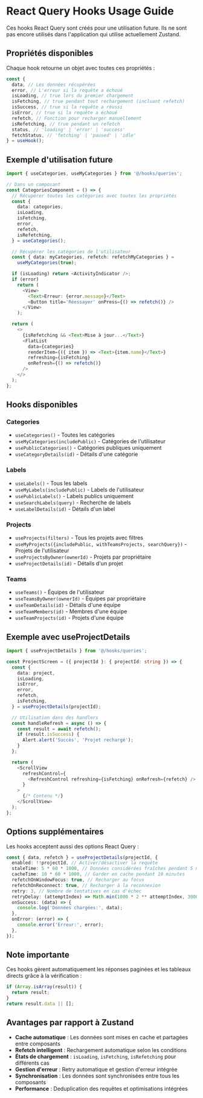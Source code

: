 # React Query Hooks Usage Guide

Ces hooks React Query sont créés pour une utilisation future. Ils ne sont pas encore utilisés dans l'application qui utilise actuellement Zustand.

## Propriétés disponibles

Chaque hook retourne un objet avec toutes ces propriétés :

```typescript
const {
  data, // Les données récupérées
  error, // L'erreur si la requête a échoué
  isLoading, // true lors du premier chargement
  isFetching, // true pendant tout rechargement (incluant refetch)
  isSuccess, // true si la requête a réussi
  isError, // true si la requête a échoué
  refetch, // Fonction pour recharger manuellement
  isRefetching, // true pendant un refetch
  status, // 'loading' | 'error' | 'success'
  fetchStatus, // 'fetching' | 'paused' | 'idle'
} = useHook();
```

## Exemple d'utilisation future

```typescript
import { useCategories, useMyCategories } from '@/hooks/queries';

// Dans un composant
const CategoriesComponent = () => {
  // Récupérer toutes les catégories avec toutes les propriétés
  const {
    data: categories,
    isLoading,
    isFetching,
    error,
    refetch,
    isRefetching,
  } = useCategories();

  // Récupérer les catégories de l'utilisateur
  const { data: myCategories, refetch: refetchMyCategories } =
    useMyCategories(true);

  if (isLoading) return <ActivityIndicator />;
  if (error)
    return (
      <View>
        <Text>Erreur: {error.message}</Text>
        <Button title='Réessayer' onPress={() => refetch()} />
      </View>
    );

  return (
    <>
      {isRefetching && <Text>Mise à jour...</Text>}
      <FlatList
        data={categories}
        renderItem={({ item }) => <Text>{item.name}</Text>}
        refreshing={isFetching}
        onRefresh={() => refetch()}
      />
    </>
  );
};
```

## Hooks disponibles

### Categories

- `useCategories()` - Toutes les catégories
- `useMyCategories(includePublic)` - Catégories de l'utilisateur
- `usePublicCategories()` - Catégories publiques uniquement
- `useCategoryDetails(id)` - Détails d'une catégorie

### Labels

- `useLabels()` - Tous les labels
- `useMyLabels(includePublic)` - Labels de l'utilisateur
- `usePublicLabels()` - Labels publics uniquement
- `useSearchLabels(query)` - Recherche de labels
- `useLabelDetails(id)` - Détails d'un label

### Projects

- `useProjects(filters)` - Tous les projets avec filtres
- `useMyProjects({includePublic, withTeamsProjects, searchQuery})` - Projets de l'utilisateur
- `useProjectsByOwner(ownerId)` - Projets par propriétaire
- `useProjectDetails(id)` - Détails d'un projet

### Teams

- `useTeams()` - Équipes de l'utilisateur
- `useTeamsByOwner(ownerId)` - Équipes par propriétaire
- `useTeamDetails(id)` - Détails d'une équipe
- `useTeamMembers(id)` - Membres d'une équipe
- `useTeamProjects(id)` - Projets d'une équipe

## Exemple avec useProjectDetails

```typescript
import { useProjectDetails } from '@/hooks/queries';

const ProjectScreen = ({ projectId }: { projectId: string }) => {
  const {
    data: project,
    isLoading,
    isError,
    error,
    refetch,
    isFetching,
  } = useProjectDetails(projectId);

  // Utilisation dans des handlers
  const handleRefresh = async () => {
    const result = await refetch();
    if (result.isSuccess) {
      Alert.alert('Succès', 'Projet rechargé');
    }
  };

  return (
    <ScrollView
      refreshControl={
        <RefreshControl refreshing={isFetching} onRefresh={refetch} />
      }
    >
      {/* Contenu */}
    </ScrollView>
  );
};
```

## Options supplémentaires

Les hooks acceptent aussi des options React Query :

```typescript
const { data, refetch } = useProjectDetails(projectId, {
  enabled: !!projectId, // Activer/désactiver la requête
  staleTime: 5 * 60 * 1000, // Données considérées fraîches pendant 5 minutes
  cacheTime: 10 * 60 * 1000, // Garder en cache pendant 10 minutes
  refetchOnWindowFocus: true, // Recharger au focus
  refetchOnReconnect: true, // Recharger à la reconnexion
  retry: 3, // Nombre de tentatives en cas d'échec
  retryDelay: (attemptIndex) => Math.min(1000 * 2 ** attemptIndex, 30000),
  onSuccess: (data) => {
    console.log('Données chargées:', data);
  },
  onError: (error) => {
    console.error('Erreur:', error);
  },
});
```

## Note importante

Ces hooks gèrent automatiquement les réponses paginées et les tableaux directs grâce à la vérification :

```typescript
if (Array.isArray(result)) {
  return result;
}
return result.data || [];
```

## Avantages par rapport à Zustand

- **Cache automatique** : Les données sont mises en cache et partagées entre composants
- **Refetch intelligent** : Rechargement automatique selon les conditions
- **États de chargement** : `isLoading`, `isFetching`, `isRefetching` pour différents cas
- **Gestion d'erreur** : Retry automatique et gestion d'erreur intégrée
- **Synchronisation** : Les données sont synchronisées entre tous les composants
- **Performance** : Deduplication des requêtes et optimisations intégrées
